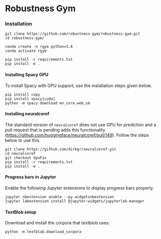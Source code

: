 # Robustness Gym

### Installation
```
git clone https://github.com/robustness-gym/robustness-gym.git
cd robustness-gym/

conda create -n rgym python=3.8
conda activate rgym

pip install -r requirements.txt
pip install -e .
```


#### Installing Spacy GPU
To install Spacy with GPU support, use the installation steps given below.
```
pip install cupy
pip install spacy[cuda]
python -m spacy download en_core_web_sm
```

#### Installing neuralcoref
The standard version of `neuralcoref` does not use GPU for prediction and a pull request that is pending adds this 
functionality (https://github.com/huggingface/neuralcoref/pull/149). 
Follow the steps below to use this.   
```
git clone https://github.com/dirkgr/neuralcoref.git
cd neuralcoref
git checkout GpuFix
pip install -r requirements.txt
pip install -e .
```

#### Progress bars in Jupyter 
Enable the following Jupyter extensions to display progress bars properly. 
```
jupyter nbextension enable --py widgetsnbextension
jupyter labextension install @jupyter-widgets/jupyterlab-manager
```

#### TextBlob setup
Download and install the corpora that textblob uses.
```
python -m textblob.download_corpora
```
